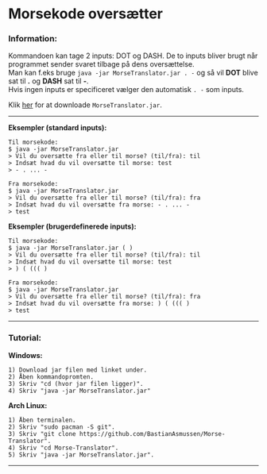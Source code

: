 # Morsekode oversætter

### Information:
Kommandoen kan tage 2 inputs: DOT og DASH. De to inputs bliver brugt når programmet sender svaret tilbage på dens oversættelse.  
Man kan f.eks bruge `java -jar MorseTranslator.jar . -` og så vil **DOT** blive sat til **.** og **DASH** sat til **-**.  
Hvis ingen inputs er specificeret vælger den automatisk `. -` som inputs.  

Klik <a href="https://github.com/BastianAsmussen/Morse-Translator/raw/main/MorseTranslator.jar" >her</a> for at downloade `MorseTranslator.jar`.

<hr>  

**Eksempler (standard inputs):**  
```
Til morsekode:
$ java -jar MorseTranslator.jar
> Vil du oversætte fra eller til morse? (til/fra): til
> Indsæt hvad du vil oversætte til morse: test
> - . ... -

Fra morsekode:
$ java -jar MorseTranslator.jar
> Vil du oversætte fra eller til morse? (til/fra): fra
> Indsæt hvad du vil oversætte fra morse: - . ... -
> test
```

**Eksempler (brugerdefinerede inputs):**  
```
Til morsekode:
$ java -jar MorseTranslator.jar ( )
> Vil du oversætte fra eller til morse? (til/fra): til
> Indsæt hvad du vil oversætte til morse: test
> ) ( ((( )

Fra morsekode:
$ java -jar MorseTranslator.jar
> Vil du oversætte fra eller til morse? (til/fra): fra
> Indsæt hvad du vil oversætte fra morse: ) ( ((( )
> test
```  
<hr>  

### Tutorial:
**Windows:**  
```
1) Download jar filen med linket under.
2) Åben kommandopromten.
3) Skriv "cd (hvor jar filen ligger)".
4) Skriv "java -jar MorseTranslator.jar"
```  

**Arch Linux:**  
```
1) Åben terminalen.
2) Skriv "sudo pacman -S git".
3) Skriv "git clone https://github.com/BastianAsmussen/Morse-Translator".
4) Skriv "cd Morse-Translator".
5) Skriv "java -jar MorseTranslator.jar".
```
<hr>  

